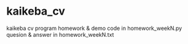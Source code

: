 # kaikeba_cv
kaikeba cv program homework &amp; demo
code in homework_weekN.py
quesion & answer in homework_weekN.txt
